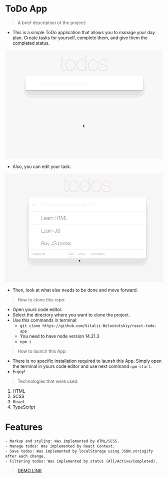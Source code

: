 # ToDo App

> A brief description of the project:
   - This is a simple ToDo application that allows you to manage your day plan. Create tasks for yourself, complete them, and give them the completed status. 

![todoapp](./description/todoapp.gif)

   - Also, you can edit your task. 

![todoapp](./description/edittodo.gif)

   - Then, look at what else needs to be done and move forward. 

> How to clone this repo:
  - Open yours code editor.
  - Select the directory where you want to clone the project.
  - Use this commands in terminal:
    - `git clone https://github.com/Vitalii-Belostotskiy/react-todo-app`
    - You need to have node version 14.21.3
    - `npm i`
  

> How to launch this App:
  - There is no specific installation required to launsh this App. Simply open the terminal in yours code editor and use next command `npm start`.
  - Enjoy!

> Technologies that were used:
  1) HTML
  2) SCSS
  3) React
  4) TypeScript

  # Features
    - Markup and styling: Was implemented by HTML/SCSS.
    - Manage todos: Was implemented by React Context.
    - Save todos: Was implemented by localStorage using JSON.stringify after each change.
    - Filtering todos: Was implemented by status (All/Active/Completed).

> [DEMO LINK](https://Vitalii-Belostotskiy.github.io/react-todo-app/)